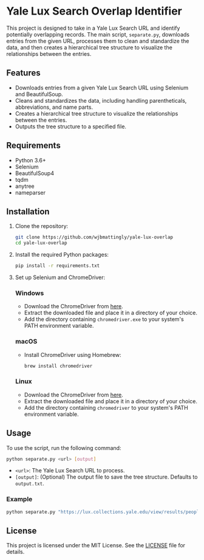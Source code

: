 # Yale Lux Search Overlap Identifier

This project is designed to take in a Yale Lux Search URL and identify potentially overlapping records. The main script, `separate.py`, downloads entries from the given URL, processes them to clean and standardize the data, and then creates a hierarchical tree structure to visualize the relationships between the entries.

## Features

- Downloads entries from a given Yale Lux Search URL using Selenium and BeautifulSoup.
- Cleans and standardizes the data, including handling parentheticals, abbreviations, and name parts.
- Creates a hierarchical tree structure to visualize the relationships between the entries.
- Outputs the tree structure to a specified file.

## Requirements

- Python 3.6+
- Selenium
- BeautifulSoup4
- tqdm
- anytree
- nameparser

## Installation

1. Clone the repository:

    ```sh
    git clone https://github.com/wjbmattingly/yale-lux-overlap
    cd yale-lux-overlap
    ```

2. Install the required Python packages:

    ```sh
    pip install -r requirements.txt
    ```

3. Set up Selenium and ChromeDriver:

    ### Windows

    - Download the ChromeDriver from [here](https://developer.chrome.com/docs/chromedriver/downloads).
    - Extract the downloaded file and place it in a directory of your choice.
    - Add the directory containing `chromedriver.exe` to your system's PATH environment variable.

    ### macOS

    - Install ChromeDriver using Homebrew:

        ```sh
        brew install chromedriver
        ```

    ### Linux

    - Download the ChromeDriver from [here](https://developer.chrome.com/docs/chromedriver/downloads).
    - Extract the downloaded file and place it in a directory of your choice.
    - Add the directory containing `chromedriver` to your system's PATH environment variable.

## Usage

To use the script, run the following command:

```sh
python separate.py <url> [output]
```

- `<url>`: The Yale Lux Search URL to process.
- `[output]`: (Optional) The output file to save the tree structure. Defaults to `output.txt`.

### Example

```sh
python separate.py "https://lux.collections.yale.edu/view/results/people?q=%7B%22AND%22%3A%5B%7B%22_lang%22%3A%22en%22%2C%22name%22%3A%22tolkien%22%7D%5D%7D" output.txt
```

## License

This project is licensed under the MIT License. See the [LICENSE](LICENSE) file for details.
